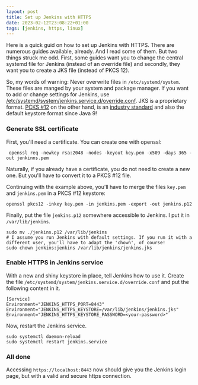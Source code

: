```yaml
---
layout: post
title: Set up Jenkins with HTTPS
date: 2023-02-12T23:08:22+01:00
tags: [jenkins, https, linux]
---
```


Here is a quick guid on how to set up Jenkins with HTTPS. There are numerous guides available, already. And I read some of them. But two things struck me odd. First, some guides want you to change the central systemd file for Jenkins (instead of an override file) and secondly, they want you to create a JKS file (instead of PKCS 12).

So, my words of warning: Never overwrite files in `/etc/systemd/system`. These files are manged by your system and package manager. If you want to add or change settings for Jenkins, use [/etc/systemd/system/jenkins.service.d/override.conf](https://www.jenkins.io/doc/book/system-administration/systemd-services/). JKS is a proprietary format. [PCKS #12](https://en.wikipedia.org/wiki/PKCS_12) on the other hand, is an [industry standard](https://en.wikipedia.org/wiki/PKCS) and also the default keystore format since Java 9!

### Generate SSL certificate

First, you'll need a certificate. You can create one with openssl:

     openssl req -newkey rsa:2048 -nodes -keyout key.pem -x509 -days 365 -out jenkinns.pem

Naturally, if you already have a certificate, you do not need to create a new one. But you'll have to convert it to a PKCS #12 file.

Continuing with the example above, you'll have to merge the files `key.pem` and `jenkins.pem` in a PKCS #12 keystore:

    openssl pkcs12 -inkey key.pem -in jenkins.pem -export -out jenkins.p12

Finally, put the file `jenkins.p12` somewhere accessible to Jenkins. I put it in `/var/lib/jenkins`.

    sudo mv ./jenkins.p12 /var/lib/jenkins
    # I assume you run Jenkins with default settings. If you run it with a different user, you'll have to adapt the 'chown', of course!
    sudo chown jenkins:jenkins /var/lib/jenkins/jenkins.jks

### Enable HTTPS in Jenkins service

With a new and shiny keystore in place, tell Jenkins how to use it. Create the file `/etc/systemd/system/jenkins.service.d/override.conf` and put the following content in it.
    
    [Service]
    Environment="JENKINS_HTTPS_PORT=8443"
    Environment="JENKINS_HTTPS_KEYSTORE=/var/lib/jenkins/jenkins.jks"
    Environment="JENKINS_HTTPS_KEYSTORE_PASSWORD=<your-password>"

Now, restart the Jenkins service.

    sudo systemctl daemon-reload
    sudo systemctl restart jenkins.service 

### All done

Accessing `https://localhost:8443` now should give you the Jenkins login page, but with a valid and secure https connection.
